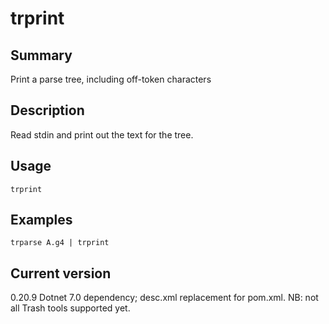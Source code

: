 # trprint

## Summary

Print a parse tree, including off-token characters

## Description

Read stdin and print out the text for the tree.

## Usage

    trprint

## Examples

    trparse A.g4 | trprint

## Current version

0.20.9 Dotnet 7.0 dependency; desc.xml replacement for pom.xml. NB: not all Trash tools supported yet.
